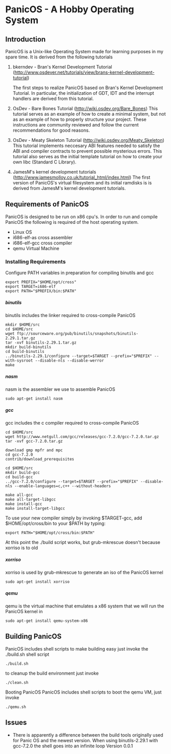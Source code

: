 PanicOS - A Hobby Operating System
==================================

Introduction
------------

PanicOS is a Unix-like Operating System made for learning purposes in my spare time.
It is derived from the following tutorials

1. bkerndev - Bran's Kernel Development Tutorial (http://www.osdever.net/tutorials/view/brans-kernel-development-tutorial)

   The first steps to realize PanicOS based on Bran's Kernel Development
   Tutorial.
   In particular, the initialization of GDT, IDT and the interrupt handlers are derived
   from this tutorial.

2. OsDev - Bare Bones Tutorial (http://wiki.osdev.org/Bare_Bones)
   This tutorial serves as an example of how to create a minimal system, but not 
   as an example of how to properly structure your project. These instructions are 
   community reviewed and follow the current recommendations for good reasons.

3. OsDev - Meaty Skeleton Tutorial (http://wiki.osdev.org/Meaty_Skeleton)
   This tutorial implements neccesary ABI features needed to satisfy the ABI 
   and compiler contracts to prevent possible mysterious errors.
   This tutorial also serves as the initial template tutorial on how to create 
   your own libc (Standard C Library).

4. JamesM's kernel development tutorials (http://www.jamesmolloy.co.uk/tutorial_html/index.html)
   The first version of PanicOS's virtual filesystem and its initial
   ramdisks is is derived from JamesM's kernel development tutorials.

Requirements of PanicOS
-----------------------
PanicOS is designed to be run on x86 cpu's. 
In order to run and compile PanicOS the following is
required of the host operating system.

* Linux OS
* i686-elf-as cross assembler
* i686-elf-gcc cross compiler
* qemu Virtual Machine

### Installing Requirements

Configure PATH variables in preparation for compiling binutils and gcc
```shell
export PREFIX="$HOME/opt/cross"
export TARGET=i686-elf
export PATH="$PREFIX/bin:$PATH"
```

##### binutils  
binutils includes the linker required to cross-compile PanicOS
```shell
mkdir $HOME/src
cd $HOME/src
wget ftp://sourceware.org/pub/binutils/snapshots/binutils-2.29.1.tar.gz
tar -xvf binutils-2.29.1.tar.gz
mkdir build-binutils
cd build-binutils
../binutils-2.29.1/configure --target=$TARGET --prefix="$PREFIX" --with-sysroot --disable-nls --disable-werror
make
```

##### nasm
nasm is the assembler we use to assemble PanicOS
```shell
sudo apt-get install nasm
```

##### gcc
gcc includes the c compiler required to cross-compile PanicOS

```shell
cd $HOME/src
wget http://www.netgull.com/gcc/releases/gcc-7.2.0/gcc-7.2.0.tar.gz
tar -xvf gcc-7.2.0.tar.gz

download gmp mpfr and mpc
cd gcc-7.2.0
contrib/download_prerequisites

cd $HOME/src
mkdir build-gcc
cd build-gcc
../gcc-7.2.0/configure --target=$TARGET --prefix="$PREFIX" --disable-nls --enable-languages=c,c++ --without-headers

make all-gcc
make all-target-libgcc
make install-gcc
make install-target-libgcc
```

To use your new compiler simply by invoking $TARGET-gcc, add $HOME/opt/cross/bin to your $PATH by typing:
```shell
export PATH="$HOME/opt/cross/bin:$PATH"
```
At this point the ./build script works, but grub-mkrescue doesn't because xorriso is to old

##### xorriso
xorriso is used by grub-mkrescue to generate an iso of the PanicOS kernel
```shell
sudo apt-get install xorriso
```

##### qemu
qemu is the virtual machine that emulates a x86 system that we will run the PanicOS kernel in
```shell
sudo apt-get install qemu-system-x86
```

Building PanicOS
--------------
PanicOS includes shell scripts to make building easy
just invoke the ./build.sh shell script
```shell
./build.sh
```
to cleanup the build environment just invoke
```shell
./clean.sh
```

Booting PanicOS
PanicOS includes shell scripts to boot the qemu VM, just invoke
```shell
./qemu.sh
```

Issues
--------------
* There is apparently a difference between the build tools originally used for Panic OS 
  and the newest version. When using binutils-2.29.1 with gcc-7.2.0 the shell goes into an infinite loop
Version 0.0.1
